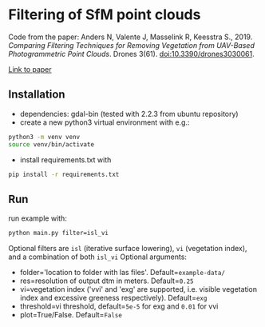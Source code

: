 # Filtering of SfM point clouds

Code from the paper:
Anders N, Valente J, Masselink R, Keesstra S., 2019. *Comparing Filtering Techniques for Removing Vegetation from UAV-Based Photogrammetric Point Clouds*. Drones 3(61). [doi:10.3390/drones3030061](http://dx.doi.org/10.3390/drones3030061).

[Link to paper](https://www.mdpi.com/2504-446X/3/3/61)

## Installation

- dependencies: gdal-bin (tested with 2.2.3 from ubuntu repository)
- create a new python3 virtual environment with e.g.:

```bash
python3 -m venv venv
source venv/bin/activate
```

- install requirements.txt with

```bash
pip install -r requirements.txt
```

## Run

run example with:

```bash
python main.py filter=isl_vi
```

Optional filters are `isl` (iterative surface lowering), `vi` (vegetation index), and a combination of both `isl_vi`
Optional arguments:

- folder='location to folder with las files'. Default=`example-data/`
- res=resolution of output dtm in meters. Default=`0.25`
- vi=vegetation index ('vvi' and 'exg' are supported, i.e. visible vegetation index and excessive greeness respectively). Default=`exg`
- threshold=vi threshold, default=`5e-5` for exg and `0.01` for vvi
- plot=True/False. Default=`False`
